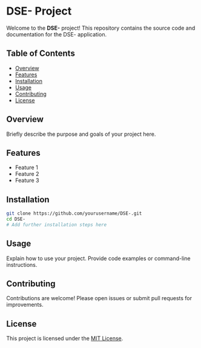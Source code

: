 # DSE- Project

Welcome to the **DSE-** project! This repository contains the source code and documentation for the DSE- application.

## Table of Contents

- [Overview](#overview)
- [Features](#features)
- [Installation](#installation)
- [Usage](#usage)
- [Contributing](#contributing)
- [License](#license)

## Overview

Briefly describe the purpose and goals of your project here.

## Features

- Feature 1
- Feature 2
- Feature 3

## Installation

```bash
git clone https://github.com/yourusername/DSE-.git
cd DSE-
# Add further installation steps here
```

## Usage

Explain how to use your project. Provide code examples or command-line instructions.

## Contributing

Contributions are welcome! Please open issues or submit pull requests for improvements.

## License

This project is licensed under the [MIT License](LICENSE).
